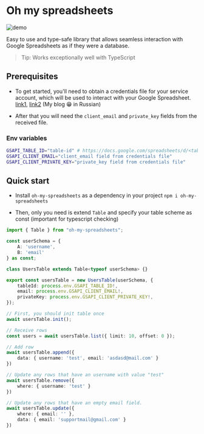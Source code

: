 # Oh my spreadsheets
![demo](https://storage.yandexcloud.net/zajtsev-tts/blog/oh-my-spreadsheets-demo.gif)

Easy to use and type-safe library that allows seamless interaction with Google Spreadsheets as if they were a database.
> Tip: Works exceptionally well with TypeScript

## Prerequisites

- To get started, you'll need to obtain a credentials file for your service account, which will be used to interact with your Google Spreadsheet. [link1](https://www.section.io/engineering-education/google-sheets-api-in-nodejs/), [link2](https://thestrangeadventurer.com/) (My blog 😁 in Russian)

- After that you will need the `client_email` and `private_key` fields from the received file. 

### Env variables

```sh
GSAPI_TABLE_ID="table-id" # https://docs.google.com/spreadsheets/d/<table-id>/edit#gid=0
GSAPI_CLIENT_EMAIL="client_email field from credentials file"
GSAPI_CLIENT_PRIVATE_KEY="private_key field from credentials file"
```

## Quick start

- Install `oh-my-spreadsheets` as a dependency in your project `npm i oh-my-spreadsheets`

- Then, only you need is extend `Table` and specify your table scheme as const (important for typescript checking)

```typescript
import { Table } from "oh-my-spreadsheets";

const userSchema = {
    A: 'username',
    B: 'email'
} as const;

class UsersTable extends Table<typeof userSchema> {}

export const usersTable = new UsersTable(userSchema, {
    tableId: process.env.GSAPI_TABLE_ID!,
    email: process.env.GSAPI_CLIENT_EMAIL!,
    privateKey: process.env.GSAPI_CLIENT_PRIVATE_KEY!,
});

// First, you should init table once
await usersTable.init();

// Receive rows 
const users = await usersTable.list({ limit: 10, offset: 0 });

// Add row
await usersTable.append({
    data: { username: 'test', email: 'asdasd@mail.com' }
})

// Update any rows that have an username with value "test"
await usersTable.remove({
    where: { username: 'test' }
})

// Update any rows that have an empty email field.
await usersTable.update({
    where: { email: '' },
    data: { email: 'supportmail@gmail.com' }
})
```
